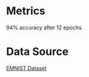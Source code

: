# Metrics
94% accuracy after 12 epochs.

# Data Source
[EMNIST Dataset](https://www.nist.gov/itl/products-and-services/emnist-dataset)